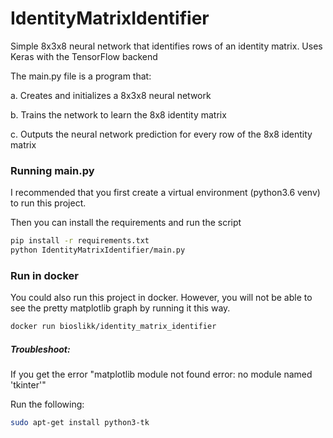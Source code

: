 # IdentityMatrixIdentifier
Simple 8x3x8 neural network that identifies rows of an identity matrix. Uses Keras with the TensorFlow backend

The main.py file is a program that:
  
  a. Creates and initializes a 8x3x8 neural network
  
  b. Trains the network to learn the 8x8 identity matrix
  
  c. Outputs the neural network prediction for every row of
    the 8x8 identity matrix
    

### Running main.py
I recommended that you first create a virtual environment (python3.6 venv) to run this project.

Then you can install the requirements and run the script
```bash
pip install -r requirements.txt
python IdentityMatrixIdentifier/main.py
```

### Run in docker
You could also run this project in docker.
However, you will not be able to see the pretty matplotlib graph by running it this way.
```bash
docker run bioslikk/identity_matrix_identifier
```
##### Troubleshoot:

If you get the error "matplotlib module not found error: no module named 'tkinter'" 

Run the following:
```bash
sudo apt-get install python3-tk
```

